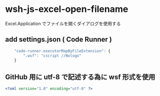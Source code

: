 # wsh-js-excel-open-filename
Excel.Application でファイルを開くダイアログを使用する
## add settings.json ( Code Runner )
```javascript
    "code-runner.executorMapByFileExtension": {
        ".wsf": "cscript //Nologo"
    }
```
## GitHub 用に utf-8 で記述する為に wsf 形式を使用
```xml
<?xml version="1.0" encoding="utf-8" ?>
```
